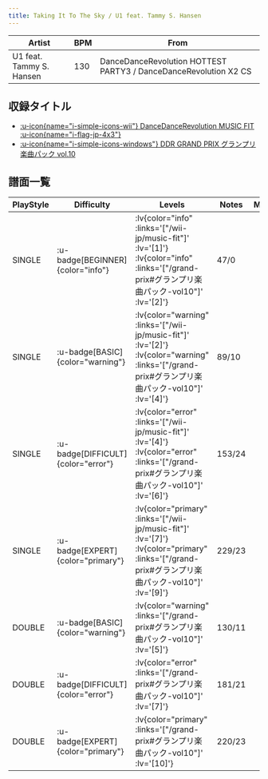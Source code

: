 ```yaml
---
title: Taking It To The Sky / U1 feat. Tammy S. Hansen
---
```


|Artist|BPM|From|
|------|---|----|
|U1 feat. Tammy S. Hansen|130|DanceDanceRevolution HOTTEST PARTY3 / DanceDanceRevolution X2 CS|

## 収録タイトル

- [ :u-icon{name="i-simple-icons-wii"} DanceDanceRevolution MUSIC FIT :u-icon{name="i-flag-jp-4x3"} ](/wii-jp/music-fit)
- [ :u-icon{name="i-simple-icons-windows"} DDR GRAND PRIX グランプリ楽曲パック vol.10](/grand-prix#グランプリ楽曲パック-vol10)

## 譜面一覧

|PlayStyle|Difficulty|Levels|Notes|Movie|
|---------|----------|------|-----|-----|
|SINGLE| :u-badge[BEGINNER]{color="info"} | :lv{color="info" :links='["/wii-jp/music-fit"]' :lv='[1]'}  :lv{color="info" :links='["/grand-prix#グランプリ楽曲パック-vol10"]' :lv='[2]'} |47/0||
|SINGLE| :u-badge[BASIC]{color="warning"} | :lv{color="warning" :links='["/wii-jp/music-fit"]' :lv='[2]'}  :lv{color="warning" :links='["/grand-prix#グランプリ楽曲パック-vol10"]' :lv='[4]'} |89/10||
|SINGLE| :u-badge[DIFFICULT]{color="error"} | :lv{color="error" :links='["/wii-jp/music-fit"]' :lv='[4]'}  :lv{color="error" :links='["/grand-prix#グランプリ楽曲パック-vol10"]' :lv='[6]'} |153/24||
|SINGLE| :u-badge[EXPERT]{color="primary"} | :lv{color="primary" :links='["/wii-jp/music-fit"]' :lv='[7]'}  :lv{color="primary" :links='["/grand-prix#グランプリ楽曲パック-vol10"]' :lv='[9]'} |229/23||
|DOUBLE| :u-badge[BASIC]{color="warning"} | :lv{color="warning" :links='["/grand-prix#グランプリ楽曲パック-vol10"]' :lv='[5]'} |130/11||
|DOUBLE| :u-badge[DIFFICULT]{color="error"} | :lv{color="error" :links='["/grand-prix#グランプリ楽曲パック-vol10"]' :lv='[7]'} |181/21||
|DOUBLE| :u-badge[EXPERT]{color="primary"} | :lv{color="primary" :links='["/grand-prix#グランプリ楽曲パック-vol10"]' :lv='[10]'} |220/23||

